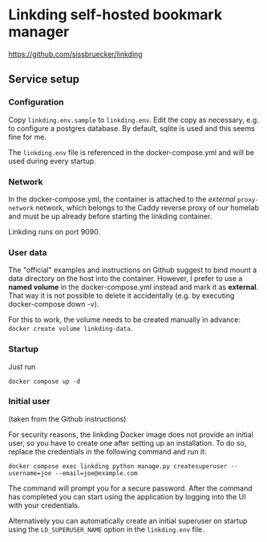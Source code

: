 
# Linkding self-hosted bookmark manager

https://github.com/sissbruecker/linkding

## Service setup

### Configuration

Copy `linkding.env.sample` to `linkding.env`. Edit the copy as necessary, e.g. to configure a postgres database. By default, sqlite is used and this seems fine for me.

The `linkding.env` file is referenced in the docker-compose.yml and will be used during every startup.

### Network

In the docker-compose.yml, the container is attached to the *external* `proxy-network` network, which belongs to the Caddy reverse proxy of our homelab and must be up already before starting the linkding container.

Linkding runs on port 9090.

### User data

The "official" examples and instructions on Github suggest to bind mount a data directory on the host into the container.
However, I prefer to use a **named volume** in the docker-compose.yml instead and mark it as **external**. That way it is not possible to delete it accidentally (e.g. by executing docker-compose down -v).

For this to work, the volume needs to be created manually in advance: `docker create volume linkding-data`.

### Startup

Just run

```
docker compose up -d
```

### Initial user

(taken from the Github instructions)

For security reasons, the linkding Docker image does not provide an initial user, so you have to create one after setting up an installation. To do so, replace the credentials in the following command and run it:

```
docker compose exec linkding python manage.py createsuperuser --username=joe --email=joe@example.com
```

The command will prompt you for a secure password. After the command has completed you can start using the application by logging into the UI with your credentials.

Alternatively you can automatically create an initial superuser on startup using the `LD_SUPERUSER_NAME` option in the `linkding.env` file.
